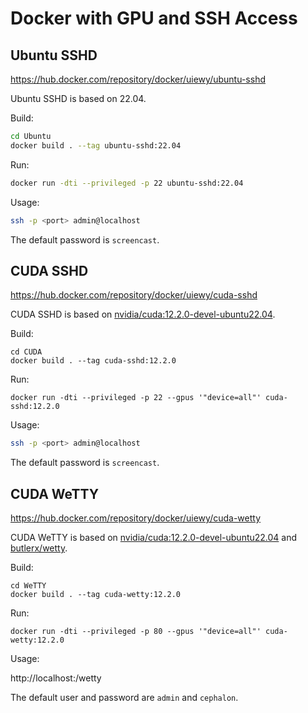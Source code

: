 # Docker with GPU and SSH Access

## Ubuntu SSHD

https://hub.docker.com/repository/docker/uiewy/ubuntu-sshd

Ubuntu SSHD is based on 22.04.

Build:

```bash
cd Ubuntu
docker build . --tag ubuntu-sshd:22.04
```

Run:

```bash
docker run -dti --privileged -p 22 ubuntu-sshd:22.04
```

Usage:

```bash
ssh -p <port> admin@localhost
```

The default password is `screencast`.

## CUDA SSHD

https://hub.docker.com/repository/docker/uiewy/cuda-sshd

CUDA SSHD is based on [nvidia/cuda:12.2.0-devel-ubuntu22.04](https://hub.docker.com/r/nvidia/cuda).

Build:

```shell
cd CUDA
docker build . --tag cuda-sshd:12.2.0
```

Run:
```shell
docker run -dti --privileged -p 22 --gpus '"device=all"' cuda-sshd:12.2.0
```

Usage:

```bash
ssh -p <port> admin@localhost
```

The default password is `screencast`.

## CUDA WeTTY

https://hub.docker.com/repository/docker/uiewy/cuda-wetty

CUDA WeTTY is based on [nvidia/cuda:12.2.0-devel-ubuntu22.04](https://hub.docker.com/r/nvidia/cuda) and [butlerx/wetty](https://github.com/butlerx/wetty).

Build:

```shell
cd WeTTY
docker build . --tag cuda-wetty:12.2.0
```

Run:
```shell
docker run -dti --privileged -p 80 --gpus '"device=all"' cuda-wetty:12.2.0
```

Usage:

http://localhost:<port>/wetty

The default user and password are `admin` and `cephalon`.

